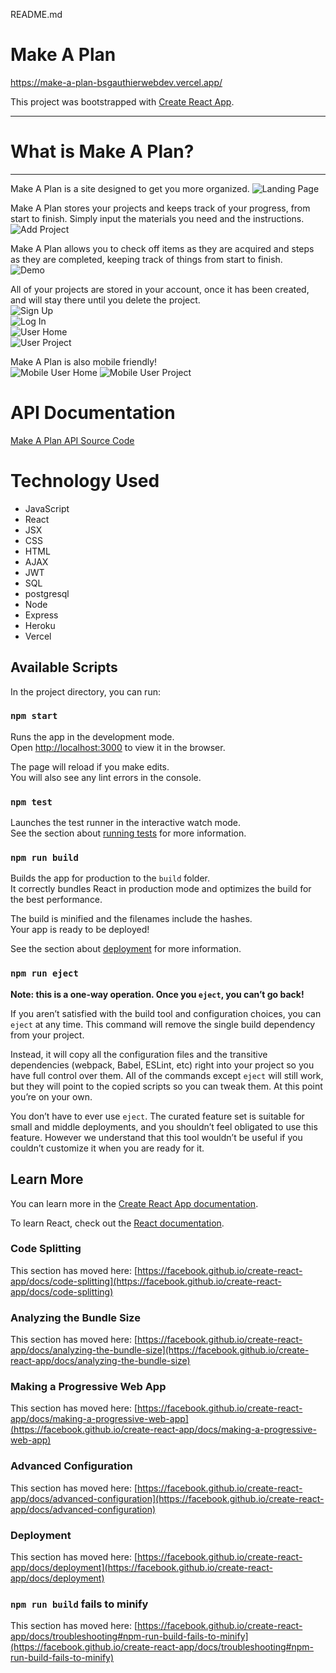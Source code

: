 README.md

# Make A Plan
https://make-a-plan-bsgauthierwebdev.vercel.app/

This project was bootstrapped with [Create React App](https://github.com/facebook/create-react-app).
<hr>

# What is Make A Plan?
<hr />

Make A Plan is a site designed to get you more organized.
![Landing Page](https://github.com/BsgauthierWebDev/make-a-plan/blob/master/images/landing-page.JPG)

Make A Plan stores your projects and keeps track of your progress, from start to finish.
Simply input the materials you need and the instructions.
<br />
![Add Project](https://github.com/BsgauthierWebDev/make-a-plan/blob/master/images/add-project.JPG)

Make A Plan allows you to check off items as they are acquired and steps as they are completed, keeping track of things from start to finish.
<br />
![Demo](https://github.com/BsgauthierWebDev/make-a-plan/blob/master/images/demo.JPG)

All of your projects are stored in your account, once it has been created, and will stay there until you delete the project.
<br />
![Sign Up](https://github.com/BsgauthierWebDev/make-a-plan/blob/master/images/sign-up.JPG)
<br />
![Log In](https://github.com/BsgauthierWebDev/make-a-plan/blob/master/images/log-in.JPG)
<br />
![User Home](https://github.com/BsgauthierWebDev/make-a-plan/blob/master/images/user-home.JPG)
<br />
![User Project](https://github.com/BsgauthierWebDev/make-a-plan/blob/master/images/user-project.JPG)

Make A Plan is also mobile friendly!
<br />
![Mobile User Home](https://github.com/BsgauthierWebDev/make-a-plan/blob/master/images/mobile-user-home.JPG)
![Mobile User Project](https://github.com/BsgauthierWebDev/make-a-plan/blob/master/images/mobile-user-project.JPG)

# API Documentation
[Make A Plan API Source Code](https://github.com/BsgauthierWebDev/make-a-plan-api "Make A Plan API Source Code")

# Technology Used
* JavaScript
* React
* JSX
* CSS
* HTML
* AJAX
* JWT
* SQL
* postgresql
* Node
* Express
* Heroku
* Vercel

## Available Scripts

In the project directory, you can run:

### `npm start`

Runs the app in the development mode.\
Open [http://localhost:3000](http://localhost:3000) to view it in the browser.

The page will reload if you make edits.\
You will also see any lint errors in the console.

### `npm test`

Launches the test runner in the interactive watch mode.\
See the section about [running tests](https://facebook.github.io/create-react-app/docs/running-tests) for more information.

### `npm run build`

Builds the app for production to the `build` folder.\
It correctly bundles React in production mode and optimizes the build for the best performance.

The build is minified and the filenames include the hashes.\
Your app is ready to be deployed!

See the section about [deployment](https://facebook.github.io/create-react-app/docs/deployment) for more information.

### `npm run eject`

**Note: this is a one-way operation. Once you `eject`, you can’t go back!**

If you aren’t satisfied with the build tool and configuration choices, you can `eject` at any time. This command will remove the single build dependency from your project.

Instead, it will copy all the configuration files and the transitive dependencies (webpack, Babel, ESLint, etc) right into your project so you have full control over them. All of the commands except `eject` will still work, but they will point to the copied scripts so you can tweak them. At this point you’re on your own.

You don’t have to ever use `eject`. The curated feature set is suitable for small and middle deployments, and you shouldn’t feel obligated to use this feature. However we understand that this tool wouldn’t be useful if you couldn’t customize it when you are ready for it.

## Learn More

You can learn more in the [Create React App documentation](https://facebook.github.io/create-react-app/docs/getting-started).

To learn React, check out the [React documentation](https://reactjs.org/).

### Code Splitting

This section has moved here: [https://facebook.github.io/create-react-app/docs/code-splitting](https://facebook.github.io/create-react-app/docs/code-splitting)

### Analyzing the Bundle Size

This section has moved here: [https://facebook.github.io/create-react-app/docs/analyzing-the-bundle-size](https://facebook.github.io/create-react-app/docs/analyzing-the-bundle-size)

### Making a Progressive Web App

This section has moved here: [https://facebook.github.io/create-react-app/docs/making-a-progressive-web-app](https://facebook.github.io/create-react-app/docs/making-a-progressive-web-app)

### Advanced Configuration

This section has moved here: [https://facebook.github.io/create-react-app/docs/advanced-configuration](https://facebook.github.io/create-react-app/docs/advanced-configuration)

### Deployment

This section has moved here: [https://facebook.github.io/create-react-app/docs/deployment](https://facebook.github.io/create-react-app/docs/deployment)

### `npm run build` fails to minify

This section has moved here: [https://facebook.github.io/create-react-app/docs/troubleshooting#npm-run-build-fails-to-minify](https://facebook.github.io/create-react-app/docs/troubleshooting#npm-run-build-fails-to-minify)
